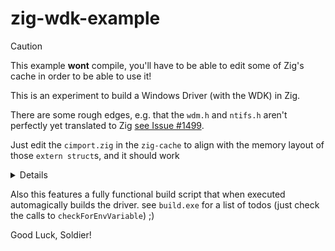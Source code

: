# zig-wdk-example

> [!CAUTION]
> This example **wont** compile, you'll have to be able to edit some of Zig's cache in order to be able to use it!

This is an experiment to build a Windows Driver (with the WDK) in Zig.

There are some rough edges, e.g. that the `wdm.h` and `ntifs.h` aren't perfectly yet translated to Zig [see Issue #1499](https://github.com/ziglang/zig/issues/1499).

Just edit the `cimport.zig` in the `zig-cache` to align with the memory layout of those `extern struct`s, and it should work
<details>In this example, it was enough to change every `opaque {}` type with `*anyopaque` but this is possibly dangerous.</details>

Also this features a fully functional build script that when executed automagically builds the driver.
see `build.exe` for a list of todos (just check the calls to `checkForEnvVariable`) ;)


Good Luck, Soldier!
